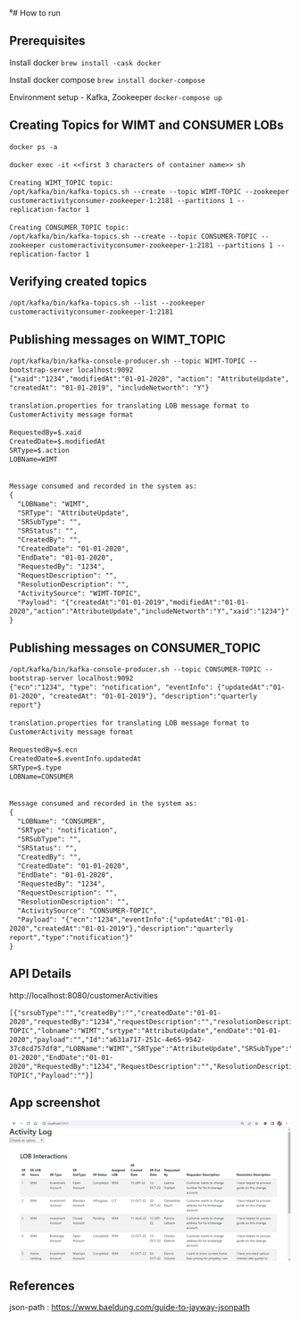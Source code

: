 ⁸# How to run

## Prerequisites

Install docker ```brew install -cask docker```

Install docker compose ```brew install docker-compose```

Environment setup - Kafka, Zookeeper ```docker-compose up```


## Creating Topics for WIMT and CONSUMER LOBs
```  
docker ps -a 

docker exec -it <<first 3 characters of container name>> sh

Creating WIMT_TOPIC topic:
/opt/kafka/bin/kafka-topics.sh --create --topic WIMT-TOPIC --zookeeper customeractivityconsumer-zookeeper-1:2181 --partitions 1 --replication-factor 1

Creating CONSUMER_TOPIC topic:
/opt/kafka/bin/kafka-topics.sh --create --topic CONSUMER-TOPIC --zookeeper customeractivityconsumer-zookeeper-1:2181 --partitions 1 --replication-factor 1
```

## Verifying created topics
```
/opt/kafka/bin/kafka-topics.sh --list --zookeeper customeractivityconsumer-zookeeper-1:2181
```
## Publishing messages on WIMT_TOPIC
```
/opt/kafka/bin/kafka-console-producer.sh --topic WIMT-TOPIC --bootstrap-server localhost:9092
{"xaid":"1234","modifiedAt":"01-01-2020", "action": "AttributeUpdate", "createdAt": "01-01-2019", "includeNetworth": "Y"}

translation.properties for translating LOB message format to CustomerActivity message format

RequestedBy=$.xaid
CreatedDate=$.modifiedAt
SRType=$.action
LOBName=WIMT


Message consumed and recorded in the system as:
{
  "LOBName": "WIMT",
  "SRType": "AttributeUpdate",
  "SRSubType": "",
  "SRStatus": "",
  "CreatedBy": "",
  "CreatedDate": "01-01-2020",
  "EndDate": "01-01-2020",
  "RequestedBy": "1234",
  "RequestDescription": "",
  "ResolutionDescription": "",
  "ActivitySource": "WIMT-TOPIC",
  "Payload": "{"createdAt":"01-01-2019","modifiedAt":"01-01-2020","action":"AttributeUpdate","includeNetworth":"Y","xaid":"1234"}"
}
```
## Publishing messages on CONSUMER_TOPIC
```
/opt/kafka/bin/kafka-console-producer.sh --topic CONSUMER-TOPIC --bootstrap-server localhost:9092
{"ecn":"1234", "type": "notification", "eventInfo": {"updatedAt":"01-01-2020", "createdAt": "01-01-2019"}, "description":"quarterly report"}

translation.properties for translating LOB message format to CustomerActivity message format

RequestedBy=$.ecn
CreatedDate=$.eventInfo.updatedAt
SRType=$.type
LOBName=CONSUMER


Message consumed and recorded in the system as:
{
  "LOBName": "CONSUMER",
  "SRType": "notification",
  "SRSubType": "",
  "SRStatus": "",
  "CreatedBy": "",
  "CreatedDate": "01-01-2020",
  "EndDate": "01-01-2020",
  "RequestedBy": "1234",
  "RequestDescription": "",
  "ResolutionDescription": "",
  "ActivitySource": "CONSUMER-TOPIC",
  "Payload": "{"ecn":"1234","eventInfo":{"updatedAt":"01-01-2020","createdAt":"01-01-2019"},"description":"quarterly report","type":"notification"}"
}
```

## API Details

http://localhost:8080/customerActivities

```
[{"srsubType":"","createdBy":"","createdDate":"01-01-2020","requestedBy":"1234","requestDescription":"","resolutionDescription":"","activitySource":"WIMT-TOPIC","lobname":"WIMT","srtype":"AttributeUpdate","endDate":"01-01-2020","payload":"","Id":"a631a717-251c-4e65-9542-37c8cd757df8","LOBName":"WIMT","SRType":"AttributeUpdate","SRSubType":"","CreatedBy":"","CreatedDate":"01-01-2020","EndDate":"01-01-2020","RequestedBy":"1234","RequestDescription":"","ResolutionDescription":"","ActivitySource":"WIMT-TOPIC","Payload":""}]
```

## App screenshot
![image](https://github.com/Naresh-doniparti/CustomerActivityConsumer/blob/b4a035763e484f280f1896ff3553e674d08822db/IMG-20221021-WA0010.jpg)

## References
json-path :  https://www.baeldung.com/guide-to-jayway-jsonpath
